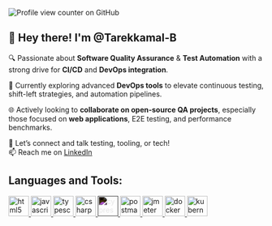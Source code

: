 ![Profile view counter on GitHub](https://komarev.com/ghpvc/?username=Tarekkamal-B)
## 👋 Hey there! I'm @Tarekkamal-B

🔍 Passionate about **Software Quality Assurance** & **Test Automation** with a strong drive for **CI/CD** and **DevOps integration**.

🧠 Currently exploring advanced **DevOps tools** to elevate continuous testing, shift-left strategies, and automation pipelines.

🌐 Actively looking to **collaborate on open-source QA projects**, especially those focused on **web applications**, E2E testing, and performance benchmarks.

💬 Let’s connect and talk testing, tooling, or tech!  
📫 Reach me on [LinkedIn](https://www.linkedin.com/in/tarek-kamal-251477326)


## Languages and Tools:

<p align="left">
  <!-- HTML -->
  <a href="https://developer.mozilla.org/en-US/docs/Web/HTML" target="_blank">
    <img src="https://cdn.jsdelivr.net/gh/devicons/devicon/icons/html5/html5-original.svg" alt="html5" width="40" height="40"/>
  </a>
  
  <!-- JavaScript -->
  <a href="https://developer.mozilla.org/en-US/docs/Web/JavaScript" target="_blank">
    <img src="https://cdn.jsdelivr.net/gh/devicons/devicon/icons/javascript/javascript-original.svg" alt="javascript" width="40" height="40"/>
  </a>

  <!-- TypeScript -->
  <a href="https://www.typescriptlang.org/" target="_blank">
    <img src="https://cdn.jsdelivr.net/gh/devicons/devicon/icons/typescript/typescript-original.svg" alt="typescript" width="40" height="40"/>
  </a>

  <!-- C# -->
  <a href="https://learn.microsoft.com/en-us/dotnet/csharp/" target="_blank">
    <img src="https://cdn.jsdelivr.net/gh/devicons/devicon/icons/csharp/csharp-original.svg" alt="csharp" width="40" height="40"/>
  </a>

  <!-- Cypress (no devicon, using flat icon) -->
  <a href="https://www.cypress.io/" target="_blank">
    <img src="https://raw.githubusercontent.com/simple-icons/simple-icons/develop/icons/cypress.svg" alt="cypress" width="40" height="40" style="filter: invert(1);"/>
  </a>

  <!-- Postman (no devicon, using flat icon) -->
  <a href="https://www.postman.com/" target="_blank">
    <img src="https://www.vectorlogo.zone/logos/getpostman/getpostman-icon.svg" alt="postman" width="40" height="40"/>
  </a>

  <!-- JMeter -->
  <a href="https://jmeter.apache.org/" target="_blank">
    <img src="https://jmeter.apache.org/images/jmeter.png" alt="jmeter" width="40" height="40"/>
  </a>

  <!-- Docker -->
  <a href="https://www.docker.com/" target="_blank">
    <img src="https://cdn.jsdelivr.net/gh/devicons/devicon/icons/docker/docker-original.svg" alt="docker" width="40" height="40"/>
  </a>

  <!-- Kubernetes -->
  <a href="https://kubernetes.io/" target="_blank">
    <img src="https://cdn.jsdelivr.net/gh/devicons/devicon/icons/kubernetes/kubernetes-plain.svg" alt="kubernetes" width="40" height="40"/>
  </a>
</p>



<!---
Tarekkamal-B/Tarekkamal-B is a ✨ special ✨ repository because its `README.md` (this file) appears on your GitHub profile.
You can click the Preview link to take a look at your changes.
--->
